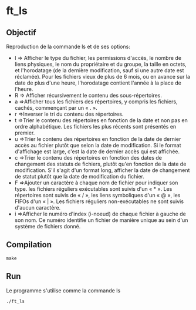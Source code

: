 # ft_ls

## Objectif
Reproduction de la commande ls et de ses options:
+ l => Afficher le type du fichier, les permissions d'accès, le nombre de liens physiques, le nom du propriétaire et du groupe, la taille en octets, et l'horodatage (de la dernière modification, sauf si une autre date est réclamée). Pour les fichiers vieux de plus de 6 mois, ou en avance sur la date de plus d'une heure, l'horodatage contient l'année à la place de l'heure.
+ R => Afficher récursivement le contenu des sous-répertoires.
+ a =>Afficher tous les fichiers des répertoires, y compris les fichiers, cachés, commençant par un « . ».
+ r =>Inverser le tri du contenu des répertoires.
+ t =>Trier le contenu des répertoires en fonction de la date et non pas en ordre alphabétique. Les fichiers les plus récents sont présentés en premier.
+ u =>Trier le contenu des répertoires en fonction de la date de dernier accès au fichier plutôt que selon la date de modification. Si le format d'affichage est large, c'est la date de dernier accès qui est affichée.
+ c =>Trier le contenu des répertoires en fonction des dates de changement des statuts de fichiers, plutôt qu'en fonction de la date de modification. S'il s'agit d'un format long, afficher la date de changement de statut plutôt que la date de modification du fichier.
+ F =>Ajouter un caractère à chaque nom de fichier pour indiquer son type. les fichiers réguliers exécutables sont suivis d'un « * ». Les répertoires sont suivis de « / », les liens symboliques d'un « @ », les FIFOs d'un « | ». Les fichiers réguliers non-exécutables ne sont suivis d'aucun caractère.
+ i =>Afficher le numéro d'index (i-noeud) de chaque fichier à gauche de son nom. Ce numéro identifie un fichier de manière unique au sein d'un système de fichiers donné.

## Compilation
```
make
```

## Run
Le programme s'utilise comme la commande ls
```
./ft_ls
```
